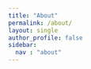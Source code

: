 ```yaml
---
title: "About"
permalink: /about/
layout: single
author_profile: false
sidebar:
  nav : "about"
---
```


